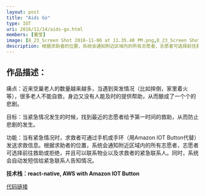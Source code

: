 ```yaml
---
layout: post
title: "Aids Go"
type: IOT
uri: 2016/11/14/aids-go.html
members: [董莹]
image: [8_23_Screen Shot 2016-11-06 at 11.35.40 PM.png,8_23_Screen Shot 2016-11-06 at 11.36.47 PM.png]
description: 根据求助者的位置，系统会通知附近区域内的所有志愿者，志愿者可选择前往救助或拒绝，并且可以联系物业以及求救者的紧急联系人。
---
```

<h2>作品描述：</h2>

痛点：近来空巢老人的数量越来越多，当遇到突发情况（比如摔倒，家里着火等），很多老人不能自救，身边又没有人能及时的提供帮助，从而酿成了一个个的悲剧。

目标：当紧急情况发生的时候，找到最近的志愿者给予第一时间的救助，从而防止悲剧的发生。

功能：当有紧急情况时，求救者可通过手机或手环（用Amazon IOT Button代替）发送求救信息。根据求助者的位置，系统会通知附近区域内的所有志愿者，志愿者可选择前往救助或拒绝，并且可以联系物业以及求救者的紧急联系人。同时，系统会自动发短信给紧急联系人告知情况。

<strong>技术栈：react-native, AWS with Amazon IOT Button</strong>

[代码链接][CodeBase]

[CodeBase]: https://github.com/aidsgo/AidsGoApp

